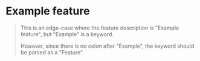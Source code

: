 # Example feature

> This is an edge-case where the feature description is "Example feature", but
> "Example" is a keyword.
>
> However, since there is no colon after "Example", the keyword should be parsed
> as a "Feature".
